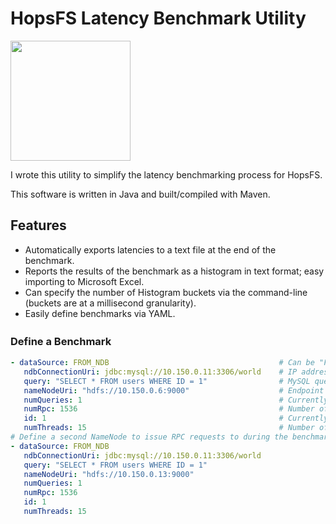 # HopsFS Latency Benchmark Utility

<img src="https://i.imgur.com/USMkTD7.png" width="192" height="192" />

I wrote this utility to simplify the latency benchmarking process for HopsFS.

This software is written in Java and built/compiled with Maven. 

## Features

- Automatically exports latencies to a text file at the end of the benchmark.
- Reports the results of the benchmark as a histogram in text format; easy importing to Microsoft Excel.
- Can specify the number of Histogram buckets via the command-line (buckets are at a millisecond granularity).
- Easily define benchmarks via YAML.

### Define a Benchmark　

```yaml
- dataSource: FROM_NDB                                      # Can be "FROM_NDB" or "LOCAL_CACHE"
   ndbConnectionUri: jdbc:mysql://10.150.0.11:3306/world    # IP address of your MySQL Cluster (NDB) MySQL server.
   query: "SELECT * FROM users WHERE ID = 1"                # MySQL query that the NameNode should execute.
   nameNodeUri: "hdfs://10.150.0.6:9000"                    # Endpoint of the desired NameNode.
   numQueries: 1                                            # Currently unused.  
   numRpc: 1536                                             # Number of RPC requests issued PER CLIENT (i.e., PER THREAD).
   id: 1                                                    # Currently unused.  
   numThreads: 15                                           # Number of HopsFS clients (one client per thread).
# Define a second NameNode to issue RPC requests to during the benchmark.
- dataSource: FROM_NDB  
   ndbConnectionUri: jdbc:mysql://10.150.0.11:3306/world
   query: "SELECT * FROM users WHERE ID = 1"
   nameNodeUri: "hdfs://10.150.0.13:9000"
   numQueries: 1
   numRpc: 1536
   id: 1
   numThreads: 15
```
